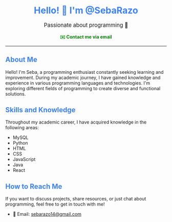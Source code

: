 <h1 align="center" style="color: #3e82fc;">Hello! 👋 I'm @SebaRazo</h1>
<p align="center" style="font-size: 1.2em;">Passionate about programming 🌟</p>

<p align="center">
  <a href="mailto:sebarazo14@gmail.com" style="text-decoration: none; font-weight: bold; color: #007f00;">✉️ Contact me via email</a>
</p>

---

## <span style="color: #3e82fc;">About Me</span>
Hello! I'm Seba, a programming enthusiast constantly seeking learning and improvement. During my academic journey, I have gained knowledge and experience in various programming languages and technologies. I'm exploring different fields of programming to create diverse and functional solutions.

## <span style="color: #3e82fc;">Skills and Knowledge</span>
Throughout my academic career, I have acquired knowledge in the following areas:
- MySQL
- Python
- HTML
- CSS
- JavaScript
- Java
- React

## <span style="color: #3e82fc;">How to Reach Me</span>
If you want to discuss projects, share resources, or just chat about programming, feel free to get in touch with me!

- 📧 Email: [sebarazo14@gmail.com](mailto:sebarazo14@gmail.com)

<!---
SebaRazo/SebaRazo is a ✨ special ✨ repository because its `README.md` (this file) appears on your GitHub profile.
You can click the Preview link to take a look at your changes.
--->
